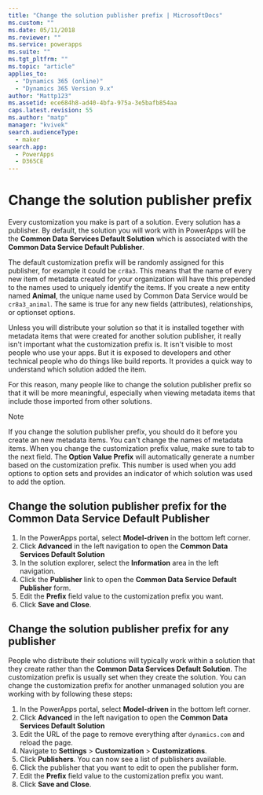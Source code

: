 ```yaml
---
title: "Change the solution publisher prefix | MicrosoftDocs"
ms.custom: ""
ms.date: 05/11/2018
ms.reviewer: ""
ms.service: powerapps
ms.suite: ""
ms.tgt_pltfrm: ""
ms.topic: "article"
applies_to: 
  - "Dynamics 365 (online)"
  - "Dynamics 365 Version 9.x"
author: "Mattp123"
ms.assetid: ece684h8-ad40-4bfa-975a-3e5bafb854aa
caps.latest.revision: 55
ms.author: "matp"
manager: "kvivek"
search.audienceType: 
  - maker
search.app: 
  - PowerApps
  - D365CE
---
```


# Change the solution publisher prefix

Every customization you make is part of a solution. Every solution has a publisher. By default, the solution you will work with in PowerApps will be the **Common Data Services Default Solution** which is associated with the **Common Data Service Default Publisher**.

The default customization prefix will be randomly assigned for this publisher, for example it could be `cr8a3`. This means that the name of every new item of metadata created for your organization will have this prepended to the names used to uniquely identify the items. If you create a new entity named **Animal**, the unique name used by Common Data Service would be `cr8a3_animal`. The same is true for any new fields (attributes), relationships, or optionset options.

Unless you will distribute your solution so that it is installed together with metadata items that were created for another solution publisher, it really isn't important what the customization prefix is. It isn't visible to most people who use your apps. But it is exposed to developers and other technical people who do things like build reports. It provides a quick way to understand which solution added the item.

For this reason, many people like to change the solution publisher prefix so that it will be more meaningful, especially when viewing metadata items that include those imported from other solutions. 

> [!NOTE]
> If you change the solution publisher prefix, you should do it before you create an new metadata items. You can't change the names of metadata items.
> When you change the customization prefix value, make sure to tab to the next field. The **Option Value Prefix** will automatically generate a number based on the customization prefix. This number is used when you add options to option sets and provides an indicator of which solution was used to add the option. 

## Change the solution publisher prefix for the Common Data Service Default Publisher  

 1. In the PowerApps portal, select **Model-driven** in the bottom left corner.
 2. Click **Advanced** in the left navigation to open the **Common Data Services Default Solution**
 3. In the solution explorer, select the **Information** area in the left navigation.
 4. Click the **Publisher** link to open the **Common Data Service Default Publisher** form.
 5. Edit the **Prefix** field value to the customization prefix you want.
 6. Click **Save and Close**.
  
## Change the solution publisher prefix for any publisher

People who distribute their solutions will typically work within a solution that they create rather than the **Common Data Services Default Solution**. The customization prefix is usually set when they create the solution. You can change the customization prefix for another unmanaged solution you are working with by following these steps: 

 1. In the PowerApps portal, select **Model-driven** in the bottom left corner.
 2. Click **Advanced** in the left navigation to open the **Common Data Services Default Solution**
 3. Edit the URL of the page to remove everything after `dynamics.com` and reload the page.
 4. Navigate to **Settings** > **Customization** > **Customizations**. 
 5. Click **Publishers**. You can now see a list of publishers available.
 6. Click the publisher that you want to edit to open the publisher form.
 7. Edit the **Prefix** field value to the customization prefix you want.
 6. Click **Save and Close**.
  
